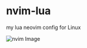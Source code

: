 # nvim-lua
my lua neovim config for Linux

![nvim Image](https://github.com/lucasdeprit/nvim-lua/blob/lua/lua/Images/Front.pn)
